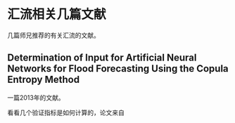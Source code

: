 # 汇流相关几篇文献

几篇师兄推荐的有关汇流的文献。

## Determination of Input for Artificial Neural Networks for Flood Forecasting Using the Copula Entropy Method

一篇2013年的文献。

看看几个验证指标是如何计算的，论文来自